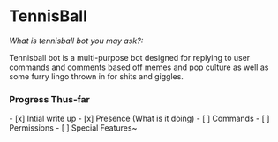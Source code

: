 # TennisBall

*What is tennisball bot you may ask?:*

Tennisball bot is a multi-purpose bot designed for replying to user commands and comments based off memes and pop culture as well as some furry lingo thrown in for shits and giggles.

<h3>Progress Thus-far</h3>
- [x] Intial write up
- [x] Presence (What is it doing)
- [ ] Commands
- [ ] Permissions
- [ ] Special Features~

